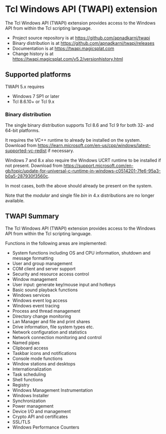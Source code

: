 # Tcl Windows API (TWAPI) extension

The Tcl Windows API (TWAPI) extension provides access to the Windows API
from within the Tcl scripting language.

  * Project source repository is at https://github.com/apnadkarni/twapi
  * Binary distribution is at https://github.com/apnadkarni/twapi/releases
  * Documentation is at https://twapi.magicsplat.com
  * Change history is at https://twapi.magicsplat.com/v5.2/versionhistory.html

## Supported platforms

TWAPI 5.x requires

  * Windows 7 SP1 or later
  * Tcl 8.6.10+ or Tcl 9.x

### Binary distribution

The single binary distribution supports Tcl 8.6 and Tcl 9 for both 32-
and 64-bit platforms.

It requires the VC++ runtime to already be installed on the system.
Download from
https://learn.microsoft.com/en-us/cpp/windows/latest-supported-vc-redist
if necessary.

Windows 7 and 8.x also require the Windows UCRT runtime to be installed
if not present. Download from
https://support.microsoft.com/en-gb/topic/update-for-universal-c-runtime-in-windows-c0514201-7fe6-95a3-b0a5-287930f3560c.

In most cases, both the above should already be present on the system.

Note that the *modular* and single file *bin* in 4.x distributions are
no longer available.

## TWAPI Summary

The Tcl Windows API (TWAPI) extension provides access to the Windows API
from within the Tcl scripting language.

Functions in the following areas are implemented:

  * System functions including OS and CPU information,
    shutdown and message formatting
  * User and group management
  * COM client and server support
  * Security and resource access control
  * Window management
  * User input: generate key/mouse input and hotkeys
  * Basic sound playback functions
  * Windows services
  * Windows event log access
  * Windows event tracing
  * Process and thread management
  * Directory change monitoring
  * Lan Manager and file and print shares
  * Drive information, file system types etc.
  * Network configuration and statistics
  * Network connection monitoring and control
  * Named pipes
  * Clipboard access
  * Taskbar icons and notifications
  * Console mode functions
  * Window stations and desktops
  * Internationalization
  * Task scheduling
  * Shell functions
  * Registry
  * Windows Management Instrumentation
  * Windows Installer
  * Synchronization
  * Power management
  * Device I/O and management
  * Crypto API and certificates
  * SSL/TLS
  * Windows Performance Counters
